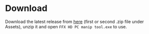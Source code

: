 # Download
Download the latest release from [here](https://github.com/Grayfox96/FFX-HD-PC-seed-manip-tool/releases) (first or second .zip file under Assets), unzip it and open `FFX HD PC manip tool.exe` to use.
